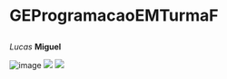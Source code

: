 # GEProgramacaoEMTurmaF
##
*Lucas*
**Miguel**

![image](https://user-images.githubusercontent.com/101668107/176456729-feaa9b8c-294c-4403-8bfd-0fc926f332f0.png)
![](https://img.shields.io/badge/Gmail-D14836?style=for-the-badge&logo=gmail&logoColor=white)
![](https://img.shields.io/badge/website-000000?style=for-the-badge&logo=About.me&logoColor=white)
